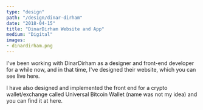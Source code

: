 ```yaml
---
type: "design"
path: "/design/dinar-dirham"
date: "2018-04-15"
title: "DinarDirham Website and App"
medium: "Digital"
images:
- dinardirham.png
---
```


I've been working with DinarDirham as a designer and front-end developer for a while now, and in that time, I've designed their website, which you can see live here.

I have also designed and implemented the front end for a crypto wallet/exchange called Universal Bitcoin Wallet (name was not my idea) and you can find it at here.